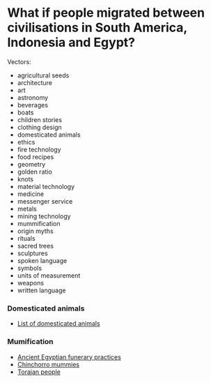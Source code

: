 # What if people migrated between civilisations in South America, Indonesia and Egypt?

Vectors:

- agricultural seeds
- architecture
- art
- astronomy
- beverages
- boats
- children stories
- clothing design
- domesticated animals
- ethics
- fire technology
- food recipes
- geometry
- golden ratio
- knots
- material technology
- medicine
- messenger service
- metals
- mining technology
- mummification
- origin myths
- rituals
- sacred trees
- sculptures
- spoken language
- symbols
- units of measurement
- weapons
- written language

### Domesticated animals

- [List of domesticated animals](https://en.wikipedia.org/wiki/List_of_domesticated_animals)

### Mumification

- [Ancient Egyptian funerary practices](https://en.wikipedia.org/wiki/Ancient_Egyptian_funerary_practices)
- [Chinchorro mummies](https://en.wikipedia.org/wiki/Chinchorro_mummies)
- [Torajan people](https://en.wikipedia.org/wiki/Torajan_people)
